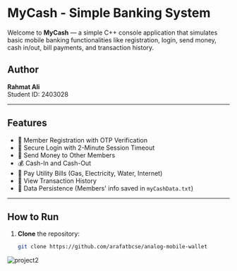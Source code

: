 # MyCash - Simple Banking System

Welcome to **MyCash** — a simple C++ console application that simulates basic mobile banking functionalities like registration, login, send money, cash in/out, bill payments, and transaction history.

## Author
**Rahmat Ali**  
Student ID: 2403028

---

## Features

- 🔐 Member Registration with OTP Verification
- 🔑 Secure Login with 2-Minute Session Timeout
- 💸 Send Money to Other Members
- 💰 Cash-In and Cash-Out
- 🧾 Pay Utility Bills (Gas, Electricity, Water, Internet)
- 📜 View Transaction History
- 📂 Data Persistence (Members' info saved in `myCashData.txt`)

---

## How to Run

1. **Clone** the repository:
   ```bash
   git clone https://github.com/arafatbcse/analog-mobile-wallet

![project2](https://github.com/user-attachments/assets/02c52b6c-749c-4d90-b85b-a371f9216dae)

